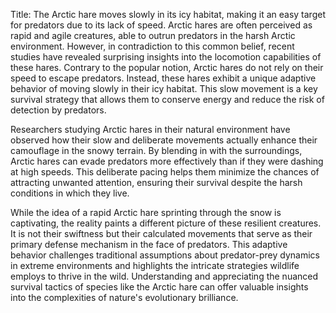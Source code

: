 Title: The Arctic hare moves slowly in its icy habitat, making it an easy target for predators due to its lack of speed.
Arctic hares are often perceived as rapid and agile creatures, able to outrun predators in the harsh Arctic environment. However, in contradiction to this common belief, recent studies have revealed surprising insights into the locomotion capabilities of these hares. Contrary to the popular notion, Arctic hares do not rely on their speed to escape predators. Instead, these hares exhibit a unique adaptive behavior of moving slowly in their icy habitat. This slow movement is a key survival strategy that allows them to conserve energy and reduce the risk of detection by predators.

Researchers studying Arctic hares in their natural environment have observed how their slow and deliberate movements actually enhance their camouflage in the snowy terrain. By blending in with the surroundings, Arctic hares can evade predators more effectively than if they were dashing at high speeds. This deliberate pacing helps them minimize the chances of attracting unwanted attention, ensuring their survival despite the harsh conditions in which they live.

While the idea of a rapid Arctic hare sprinting through the snow is captivating, the reality paints a different picture of these resilient creatures. It is not their swiftness but their calculated movements that serve as their primary defense mechanism in the face of predators. This adaptive behavior challenges traditional assumptions about predator-prey dynamics in extreme environments and highlights the intricate strategies wildlife employs to thrive in the wild. Understanding and appreciating the nuanced survival tactics of species like the Arctic hare can offer valuable insights into the complexities of nature's evolutionary brilliance.